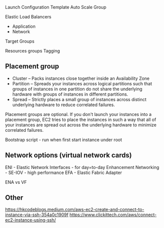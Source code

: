 Launch Configuration Template
Auto Scale Group

Elastic Load Balancers
* Application
* Network

Target Groups

Resources groups
Tagging

Placement group
---
* Cluster – Packs instances close together inside an Availability Zone
* Partition – Spreads your instances across logical partitions 
such that groups of instances in one partition 
do not share the underlying hardware with groups of instances in different partitions.
* Spread – Strictly places a small group of instances across distinct underlying hardware to reduce correlated failures.

Placement groups are optional. 
If you don't launch your instances into a placement group, 
EC2 tries to place the instances in such a way 
that all of your instances are spread out across the underlying hardware to minimize correlated failures. 

Bootstrap script - run when first start instance under root

Network options (virtual network cards)
----
ENI -  Elastic Network Interfaces - for day=to-day
Enhancement Networking - SE-IOV - high performance
EFA -  Elastic Fabric Adapter

ENA vs VF

Other
---
https://hkcodeblogs.medium.com/aws-ec2-create-and-connect-to-instance-via-ssh-354a0c1909f
https://www.clickittech.com/aws/connect-ec2-instance-using-ssh/
